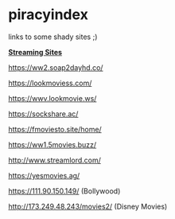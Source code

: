 # piracyindex
links to some shady sites ;)


<strong><u>Streaming Sites</u></strong>

https://ww2.soap2dayhd.co/

https://lookmoviess.com/

https://wwv.lookmovie.ws/

https://sockshare.ac/

https://fmoviesto.site/home/

https://ww1.5movies.buzz/

http://www.streamlord.com/

https://yesmovies.ag/

https://111.90.150.149/ (Bollywood)

http://173.249.48.243/movies2/ (Disney Movies)
